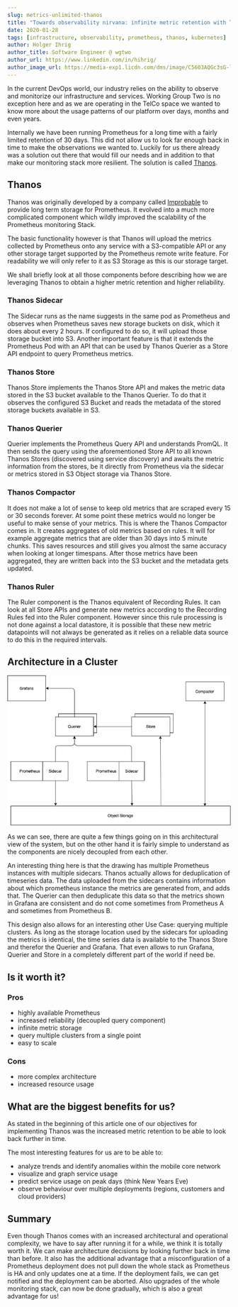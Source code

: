 ```yaml
---
slug: metrics-unlimited-thanos
title: "Towards observability nirvana: infinite metric retention with Thanos"
date: 2020-01-28
tags: [infrastructure, observability, prometheus, thanos, kubernetes]
author: Holger Ihrig
author_title: Software Engineer @ wgtwo
author_url: https://www.linkedin.com/in/hihrig/
author_image_url: https://media-exp1.licdn.com/dms/image/C5603AQGc3sG-ltGzlA/profile-displayphoto-shrink_400_400/0/1516250699138?e=1648684800&v=beta&t=qpxr39O2hNY54vsUcCbt1wH8fc2lMf07zW1etQD_gxY
---
```


In the current DevOps world, our industry relies on the ability to observe and monitorize our infrastructure and 
services. Working Group Two is no exception here and as we are operating in the TelCo space
we wanted to know more about the usage patterns of our platform over days, months and even years.

<!--truncate-->

Internally we have been running Prometheus for a long time with a fairly limited retention of 30 days. This did not
allow us to look far enough back in time to make the observations we wanted to.
Luckily for us there already was a solution out there that would fill our needs and in addition to that make our
monitoring stack more resilient. The solution is called [Thanos](https://thanos.io/).

## Thanos
Thanos was originally developed by a company called [Improbable](https://improbable.io/) to provide long term storage
for Prometheus. It evolved into a much more complicated component which wildly improved the scalability of the
Prometheus monitoring Stack.

The basic functionality however is that Thanos will upload the metrics collected by Prometheus onto any service with a 
S3-compatible API or any other storage target supported by the Prometheus remote write feature. For readability we
will only refer to it as S3 Storage as this is our storage target.

We shall briefly look at all those components before describing how we are leveraging Thanos to obtain a higher metric 
retention and higher reliability.

### Thanos Sidecar
The Sidecar runs as the name suggests in the same pod as Prometheus and observes when Prometheus saves new storage
buckets on disk, which it does about every 2 hours. If configured to do so, it will upload those storage bucket into S3.
Another important feature is that it extends the Prometheus Pod with an API that can be used by Thanos Querier
as a Store API endpoint to query Prometheus metrics.

### Thanos Store
Thanos Store implements the Thanos Store API and makes the metric data stored in the S3 bucket available to the
Thanos Querier. To do that it observes the configured S3 Bucket and reads the metadata of the stored storage buckets
available in S3.

### Thanos Querier
Querier implements the Prometheus Query API and understands PromQL. It then sends the query using the aforementioned
Store API to all known Thanos Stores (discovered using service discovery) and awaits the metric information from the
stores, be it directly from Prometheus via the sidecar or metrics stored in S3 Object storage via Thanos Store.

### Thanos Compactor
It does not make a lot of sense to keep old metrics that are scraped every 15 or 30 seconds forever. At some point these 
metrics would no longer be useful to make sense of your metrics. This is where
the Thanos Compactor comes in. It creates aggregates of old metrics based on rules. It will for example
aggregate metrics that are older than 30 days into 5 minute chunks. This saves resources and still gives you
almost the same accuracy when looking at longer timespans. After those metrics have been aggregated, they are
written back into the S3 bucket and the metadata gets updated.

### Thanos Ruler
The Ruler component is the Thanos equivalent of Recording Rules. It can look at all Store APIs and generate new metrics
according to the Recording Rules fed into the Ruler component. However since this rule processing is not done against a 
local datastore, it is possible that these new metric datapoints will not always be generated as it relies on a reliable
data source to do this in the required intervals.

## Architecture in a Cluster

![Thanos Architecture](/img/blog/thanos/thanos_architecture.png)

As we can see, there are quite a few things going on in this architectural view of the system, but on the other hand it
is fairly simple to understand as the components are nicely decoupled from each other.

An interesting thing here is that the drawing has multiple Prometheus instances with multiple sidecars. Thanos actually
allows for deduplication of timeseries data. The data uploaded from the sidecars contains information about which prometheus
instance the metrics are generated from, and adds that. The Querier can then deduplicate this data so that the metrics shown
in Grafana are consistent and do not come sometimes from Prometheus A and sometimes from Prometheus B.

This design also allows for an interesting other Use Case: querying multiple clusters. As
long as the storage location used by the sidecars for uploading the metrics is identical, the time series data is
available to the Thanos Store and therefor the Querier and Grafana.
That even allows to run Grafana, Querier and Store in a completely different part of the world if need be.

## Is it worth it?

### Pros
- highly available Prometheus
- increased reliability (decoupled query component)
- infinite metric storage
- query multiple clusters from a single point
- easy to scale

### Cons
- more complex architecture
- increased resource usage

## What are the biggest benefits for us?

As stated in the beginning of this article one of our objectives for implementing Thanos was the increased
metric retention to be able to look back further in time.

The most interesting features for us are to be able to:
- analyze trends and identify anomalies within the mobile core network
- visualize and graph service usage
- predict service usage on peak days (think New Years Eve)
- observe behaviour over multiple deployments (regions, customers and cloud providers)

## Summary

Even though Thanos comes with an increased architectural and operational complexity, we have to say after running it for a while, we think it is totally worth it. We can make architecture decisions by looking further
back in time than before. It also has the additional advantage that a misconfiguration of a Prometheus deployment
does not pull down the whole stack as Prometheus is HA and only updates one at a time. If the deployment fails, 
we can get notified and the deployment can be aborted. Also upgrades of the whole monitoring stack, can
now be done gradually, which is also a great advantage for us!
